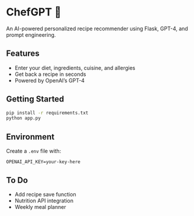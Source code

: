 # ChefGPT 🍳
An AI-powered personalized recipe recommender using Flask, GPT-4, and prompt engineering.

## Features
- Enter your diet, ingredients, cuisine, and allergies
- Get back a recipe in seconds
- Powered by OpenAI’s GPT-4

## Getting Started
```bash
pip install -r requirements.txt
python app.py
```

## Environment
Create a `.env` file with:
```
OPENAI_API_KEY=your-key-here
```

## To Do
- Add recipe save function
- Nutrition API integration
- Weekly meal planner
